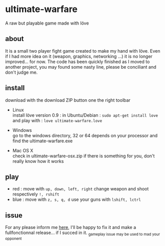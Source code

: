 ultimate-warfare 
=======================================
A raw but playable game made with löve

about
----------------------------------------
It is a small two player fight game created to make my hand with löve.
Even if I had more idea on it (weapon, graphics, networking ...) it is no longer improved... for now.
The code has been quickly finished as I moved to another project, you may found some nasty line, please be conciliant and don't judge me.

install
----------------------------------------
download with the download ZIP button one the right toolbar

* Linux  
install löve version 0.9 : in Ubuntu/Debian : `sudo apt-get install love`  
and play with : `love ultimate-warfare.love`

* Windows   
go to the windows directory, 32 or 64 depends on your processor and find the ultimate-warfare.exe

* Mac OS X  
check in ultimate-warfare-osx.zip if there is something for you, don't really know how it works

play
----------------------------------------
* red : move with `up, down, left, right` change weapon and shoot respectively `!, rshift `
* blue : move with `z, s, q, d` use your guns with `lshift, lctrl `

issue
----------------------------------------
For any please inform me [here](https://github.com/thiolliere/ultimate-warfare/), I'll be happy to fix it and make a fullfonctionnal release... if I succed in it. <sub>gameplay issue may be used to mad your opponent</sub>
